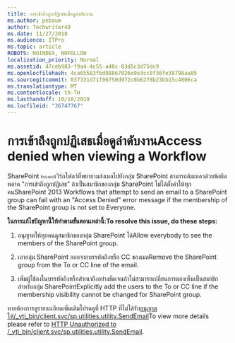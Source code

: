 ```yaml
---
title: การเข้าถึงถูกปฏิเสธเมื่อดูลำดับงาน
ms.author: pebaum
author: Techwriter40
ms.date: 11/27/2018
ms.audience: ITPro
ms.topic: article
ROBOTS: NOINDEX, NOFOLLOW
localization_priority: Normal
ms.assetid: 47ceb983-f9a4-4c55-a40c-03d5c3d75dc9
ms.openlocfilehash: 4ca65583fbd98867026e9e3cc8f36fe38798aa85
ms.sourcegitcommit: 037331d71f06750d972c0b6278b23bb15c4806ca
ms.translationtype: MT
ms.contentlocale: th-TH
ms.lasthandoff: 10/18/2019
ms.locfileid: "36747767"
---
```

# <a name="access-denied-when-viewing-a-workflow"></a><span data-ttu-id="c6fb0-102">การเข้าถึงถูกปฏิเสธเมื่อดูลำดับงาน</span><span class="sxs-lookup"><span data-stu-id="c6fb0-102">Access denied when viewing a Workflow</span></span>

<span data-ttu-id="c6fb0-103">SharePoint ๒๐๑๓เวิร์กโฟลว์ที่พยายามส่งเมลไปยังกลุ่ม SharePoint สามารถล้มเหลวด้วยข้อผิดพลาด "การเข้าถึงถูกปฏิเสธ" ถ้าเป็นสมาชิกของกลุ่ม SharePoint ไม่ได้ตั้งค่าให้ทุกคน</span><span class="sxs-lookup"><span data-stu-id="c6fb0-103">SharePoint 2013 Workflows that attempt to send an email to a SharePoint group can fail with an "Access Denied" error message if the membership of the SharePoint group is not set to Everyone.</span></span>
  
 <span data-ttu-id="c6fb0-104">**ในการแก้ไขปัญหานี้ให้ทำตามขั้นตอนเหล่านี้:**</span><span class="sxs-lookup"><span data-stu-id="c6fb0-104">**To resolve this issue, do these steps:**</span></span>
  
 1. <span data-ttu-id="c6fb0-105">อนุญาตให้ทุกคนดูสมาชิกของกลุ่ม SharePoint ได้</span><span class="sxs-lookup"><span data-stu-id="c6fb0-105">Allow everybody to see the members of the SharePoint group.</span></span>
  
 2. <span data-ttu-id="c6fb0-106">เอากลุ่ม SharePoint ออกจากบรรทัดถึงหรือ CC ของเมล</span><span class="sxs-lookup"><span data-stu-id="c6fb0-106">Remove the SharePoint group from the To or CC line of the email.</span></span>
  
 3. <span data-ttu-id="c6fb0-107">เพิ่มผู้ใช้ลงในบรรทัดถึงหรือสำเนาถึงอย่างชัดเจนถ้าไม่สามารถเปลี่ยนการมองเห็นเป็นสมาชิกสำหรับกลุ่ม SharePoint</span><span class="sxs-lookup"><span data-stu-id="c6fb0-107">Explicitly add the users to the To or CC line if the membership visibility cannot be changed for SharePoint group.</span></span>
  
<span data-ttu-id="c6fb0-108">หากต้องการดูรายละเอียดเพิ่มเติมโปรดดูที่ HTTP ที่ไม่ได้รับ[อนุญาตให้/_vti_bin/client.svc/sp.utilities.utility.SendEmail](https://go.microsoft.com/fwlink/?linkid=2044694&amp;clcid=0x409)</span><span class="sxs-lookup"><span data-stu-id="c6fb0-108">To view more details please refer to [HTTP Unauthorized to /_vti_bin/client.svc/sp.utilities.utility.SendEmail](https://go.microsoft.com/fwlink/?linkid=2044694&amp;clcid=0x409).</span></span>
  